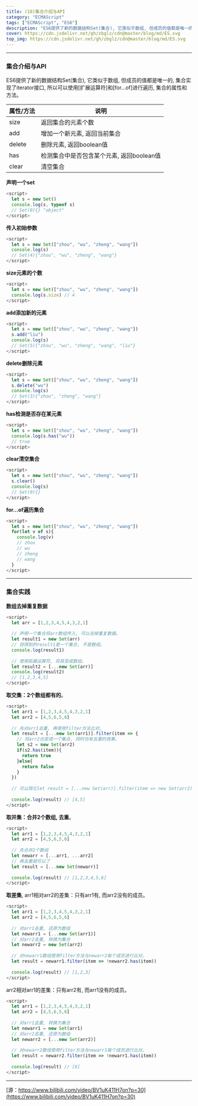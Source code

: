 ```yaml
---
title: (18)集合介绍与API
category: "ECMAScript"
tags: ["ECMAScript", "ES6"]
description: "ES6提供了新的数据结构Set(集合), 它类似于数组, 但成员的值都是唯一的, 集合实现了iterator接口。"
cover: https://cdn.jsdelivr.net/gh/zbglz/cdn@master/blog/md/ES.svg
top_img: https://cdn.jsdelivr.net/gh/zbglz/cdn@master/blog/md/ES.svg
---
```


***

### 集合介绍与API

ES6提供了新的数据结构Set(集合), 它类似于数组, 但成员的值都是唯一的, 集合实现了iterator接口, 所以可以使用[扩展运算符]和[for...of]进行遍历, 集合的属性和方法。

|  属性/方法  |  说明  |
|    ----    |  ---- |
| size | 返回集合的元素个数 |
| add | 增加一个新元素, 返回当前集合 |
| delete | 删除元素, 返回boolean值 |
| has | 检测集合中是否包含某个元素, 返回boolean值 |
| clear | 清空集合 |

**声明一个set**


```js es
<script>
  let s = new Set()
  console.log(s, typeof s)
  // Set(0){} "object"
</script>
```


**传入初始参数**


```js es
<script>
  let s = new Set(["zhou", "wu", "zheng", "wang"])
  console.log(s)
  // Set(4){"zhou", "wu", "zheng", "wang"}
</script>
```


**size元素的个数**


```js es
<script>
  let s = new Set(["zhou", "wu", "zheng", "wang"])
  console.log(s.size) // 4
</script>
```


**add添加新的元素**


```js es
<script>
  let s = new Set(["zhou", "wu", "zheng", "wang"])
  s.add("liu")
  console.log(s)
  // Set(5){"zhou", "wu", "zheng", "wang", "liu"}
</script>
```


**delete删除元素**


```js es
<script>
  let s = new Set(["zhou", "wu", "zheng", "wang"])
  s.delete("wu")
  console.log(s)
  // Set(3){"zhou", "zheng", "wang"}
</script>
```

**has检测是否存在某元素**


```js es
<script>
  let s = new Set(["zhou", "wu", "zheng", "wang"])
  console.log(s.has("wu"))
  // true
</script>
```


**clear清空集合**


```js es
<script>
  let s = new Set(["zhou", "wu", "zheng", "wang"])
  s.clear()
  console.log(s)
  // Set(0){}
</script>
```


**for...of遍历集合**


```js es
<script>
  let s = new Set(["zhou", "wu", "zheng", "wang"])
  for(let v of s){
    console.log(v)
    // zhou
    // wu
    // zheng
    // wang
  }
</script>
```


***

### 集合实践

**数组去掉重复数据**


```js es
<script>
  let arr = [1,2,3,4,5,4,3,2,1]
  
  // 声明一个集合将arr数组传入, 可以去掉重复数据。
  let result1 = new Set(arr)
  // 但得到的result1是一个集合, 不是数组。
  console.log(result1) 
  
  // 使用拓展运算符, 将其变成数组。
  let result2 = [...new Set(arr)]
  console.log(result2) 
  // [1,2,3,4,5]
</script>
```


**取交集：2个数组都有的**。


```js es
<script>
  let arr1 = [1,2,3,4,5,4,3,2,1]
  let arr2 = [4,5,6,5,6]
  
  // 先对arr1去重, 再使用filter方法比对。
  let result = [...new Set(arr1)].filter(item => {
    // 将arr2也变成一个集合, 同时也有去重的效果。
    let s2 = new Set(arr2)
    if(s2.has(item)){
      return true
    }else{
      return false
    }
  })
  
  // 可以简化let result = [...new Set(arr)].filter(item => new Set(arr2).has(item))
  
  console.log(result) // [4,5]
</script>
```


**取并集：合并2个数组, 去重**。


```js es
<script>
  let arr1 = [1,2,3,4,5,4,3,2,1]
  let arr2 = [4,5,6,5,6]
  
  // 先合并2个数组
  let newarr = [...arr1, ...arr2]
  // 再去重就可以了
  let result = [...new Set(newarr)]
  
  console.log(result) // [1,2,3,4,5,6]
</script>
```


**取差集**, arr1相对arr2的差集：只有arr1有, 而arr2没有的成员。


```js es
<script>
  let arr1 = [1,2,3,4,5,4,3,2,1]
  let arr2 = [4,5,6,5,6]
  
  // 对arr1去重, 还原为数组
  let newarr1 = [...new Set(arr1)]
  // 对arr2去重, 转换为集合
  let newarr2 = new Set(arr2)
  
  // 对newarr1数组使用filter方法与newarr2每个成员进行比对。
  let result = newarr1.filter(item => !newarr2.has(item))
  
  console.log(result) // [1,2,3]
</script>
```


arr2相对arr1的差集：只有arr2有, 而arr1没有的成员。


```js es
<script>
  let arr1 = [1,2,3,4,5,4,3,2,1]
  let arr2 = [4,5,6,5,6]
  
  // 对arr1去重, 转换为集合
  let newarr1 = new Set(arr1)
  // 对arr2去重, 还原为数组
  let newarr2 = [...new Set(arr2)]
  
  // 对newarr2数组使用filter方法与newarr1每个成员进行比对。
  let result = newarr2.filter(item => !newarr1.has(item))
  
  console.log(result) // [6]
</script>
```


***

[源：https://www.bilibili.com/video/BV1uK411H7on?p=30](https://www.bilibili.com/video/BV1uK411H7on?p=30)